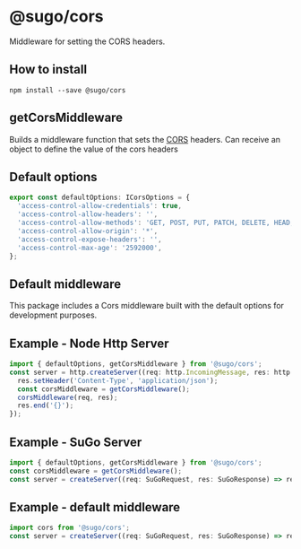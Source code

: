 # **@sugo/cors**

Middleware for setting the CORS headers.

## **How to install**

```shell
npm install --save @sugo/cors
```

## **getCorsMiddleware**

Builds a middleware function that sets the [CORS](https://developer.mozilla.org/es/docs/Web/HTTP/Access_control_CORS) headers. Can receive an object to define the value of the cors headers

## **Default options**

```typescript
export const defaultOptions: ICorsOptions = {
  'access-control-allow-credentials': true,
  'access-control-allow-headers': '',
  'access-control-allow-methods': 'GET, POST, PUT, PATCH, DELETE, HEAD, OPTIONS',
  'access-control-allow-origin': '*',
  'access-control-expose-headers': '',
  'access-control-max-age': '2592000',
};
```

## **Default middleware**

This package includes a Cors middleware built with the default options for development purposes.

## **Example - Node Http Server**

```typescript
import { defaultOptions, getCorsMiddleware } from '@sugo/cors';
const server = http.createServer((req: http.IncomingMessage, res: http.ServerResponse) => {
  res.setHeader('Content-Type', 'application/json');
  const corsMiddleware = getCorsMiddleware();
  corsMiddleware(req, res);
  res.end('{}');
});
```

## **Example - SuGo Server**

```typescript
import { defaultOptions, getCorsMiddleware } from '@sugo/cors';
const corsMiddleware = getCorsMiddleware();
const server = createServer((req: SuGoRequest, res: SuGoResponse) => res.json({})).useMiddleware(corsMiddleware);
```

## **Example - default middleware**

```typescript
import cors from '@sugo/cors';
const server = createServer((req: SuGoRequest, res: SuGoResponse) => res.json({})).useMiddleware(cors);
```

